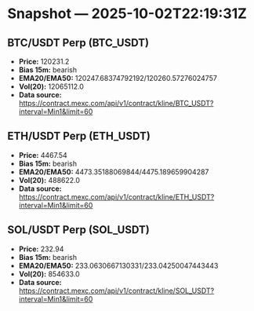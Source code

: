# Snapshot — 2025-10-02T22:19:31Z

## BTC/USDT Perp (BTC_USDT)
- **Price:** 120231.2
- **Bias 15m:** bearish
- **EMA20/EMA50:** 120247.68374792192/120260.57276024757
- **Vol(20):** 12065112.0
- **Data source:** https://contract.mexc.com/api/v1/contract/kline/BTC_USDT?interval=Min1&limit=60

## ETH/USDT Perp (ETH_USDT)
- **Price:** 4467.54
- **Bias 15m:** bearish
- **EMA20/EMA50:** 4473.35188069844/4475.189659904287
- **Vol(20):** 488622.0
- **Data source:** https://contract.mexc.com/api/v1/contract/kline/ETH_USDT?interval=Min1&limit=60

## SOL/USDT Perp (SOL_USDT)
- **Price:** 232.94
- **Bias 15m:** bearish
- **EMA20/EMA50:** 233.0630667130331/233.04250047443443
- **Vol(20):** 854633.0
- **Data source:** https://contract.mexc.com/api/v1/contract/kline/SOL_USDT?interval=Min1&limit=60
